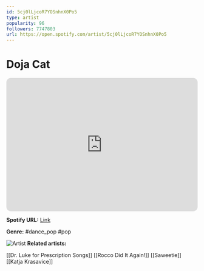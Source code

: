 ```yaml
---
id: 5cj0lLjcoR7YOSnhnX0Po5
type: artist
popularity: 96
followers: 7747803
url: https://open.spotify.com/artist/5cj0lLjcoR7YOSnhnX0Po5
---
```

# Doja Cat

<iframe style="border-radius:12px" src="https://open.spotify.com/embed/artist/5cj0lLjcoR7YOSnhnX0Po5" width="100%" height="352" frameBorder="0" allowfullscreen="" allow="autoplay; clipboard-write; encrypted-media; fullscreen; picture-in-picture" loading="lazy"></iframe>

**Spotify URL:** [Link](https://open.spotify.com/artist/5cj0lLjcoR7YOSnhnX0Po5)

**Genre:**  #dance_pop #pop

![Artist](https://i.scdn.co/image/ab6761610000e5eb727a2ac15afe659be999beba)
**Related artists:**

[[Dr. Luke for Prescription Songs]]
[[Rocco Did It Again!]]
[[Saweetie]]
[[Katja Krasavice]]
